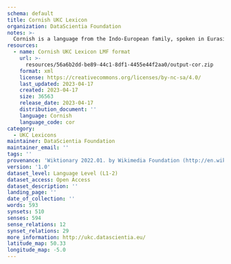 ```yaml
---
schema: default
title: Cornish UKC Lexicon
organization: DataScientia Foundation
notes: >-
  Cornish is a language from the Indo-European family, spoken in Eurasia. The UKC Lexicon of Cornish is represented as a lexico-semantic network. It consists of words, word senses, synsets, as well as sense-level and synset-level relationships.
resources:
  - name: Cornish UKC Lexicon LMF format
    url: >-
      resources/56a6b2dd-be89-44c1-8df1-4455e44f2aa0/output-cor.zip
    format: xml
    license: https://creativecommons.org/licenses/by-nc-sa/4.0/
    last_updated: 2023-04-17
    created: 2023-04-17
    size: 36563
    release_date: 2023-04-17
    distribution_document: ''
    language: Cornish
    language_code: cor
category:
  - UKC Lexicons
maintainer: DataScientia Foundation
maintainer_email: ''
tags: ''
provenance: 'Wiktionary 2022.01. by Wikimedia Foundation (http://en.wiktionary.org); CogNet 2.1 by Khuyagbaatar Batsuren, National University of Mongolia (http://cognet.ukc.disi.unitn.it); UniMet: Universal Metonymy 1.0 by Temuulen Khishigsuren and Gábor Bella (http://ukc.disi.unitn.it/index.php/metonymy/); MorphyNet 2.0 by Gábor Bella and Khuyagbaatar Batsuren (http://ukc.disi.unitn.it/index.php/morphynet/); Princeton WordNet 2.1 by Princeton University (https://wordnet.princeton.edu)'
version: '1.0'
dataset_level: Language Level (L1-2)
dataset_access: Open Access
dataset_description: ''
landing_page: ''
date_of_collection: ''
words: 593
synsets: 510
senses: 594
sense_relations: 12
synset_relations: 29
more_information: http://ukc.datascientia.eu/
latitude_map: 50.33
longitude_map: -5.0
---
```

